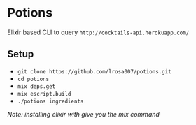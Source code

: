 # Potions

Elixir based CLI to query `http://cocktails-api.herokuapp.com/`

## Setup
* `git clone https://github.com/lrosa007/potions.git`
* `cd potions`
* `mix deps.get`
* `mix escript.build`
* `./potions ingredients`

*Note: installing elixir with give you the mix command*
